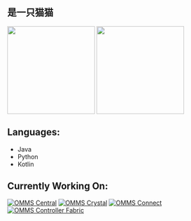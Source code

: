 ## 是一只猫猫

<p>
      <img
        src="https://github-readme-stats.vercel.app/api?username=ZhuRuoLing&show_icons=true&theme=buefy&include_all_commits=true&count_private=true&hide_rank=true"
        style="height: 200px"
        align="center"
      />
      <img
        src="https://github-readme-stats.vercel.app/api/top-langs/?username=ZhuRuoLing&layout=compact&card_width=320"
        height="200"
        align="center"
      />
    </p>

## Languages:
 - Java
 - Python
 - Kotlin
## Currently Working On:
[![OMMS Central](https://github-readme-stats.vercel.app/api/pin/?username=OhMyMinecraftServer&repo=omms-central)](https://github.com/OhMyMinecraftServer/omms-central)
[![OMMS Crystal](https://github-readme-stats.vercel.app/api/pin/?username=ZhuRuoLing&repo=omms-crystal)](https://github.com/ZhuRuoLing/omms-crystal)
[![OMMS Connect](https://github-readme-stats.vercel.app/api/pin/?username=ZhuRuoLing&repo=omms-connect)](https://github.com/ZhuRuoLing/omms-crystal)
[![OMMS Controller Fabric](https://github-readme-stats.vercel.app/api/pin/?username=ZhuRuoLing&repo=omms-controller-fabric)](https://github.com/ZhuRuoLing/omms-controller-fabric)
